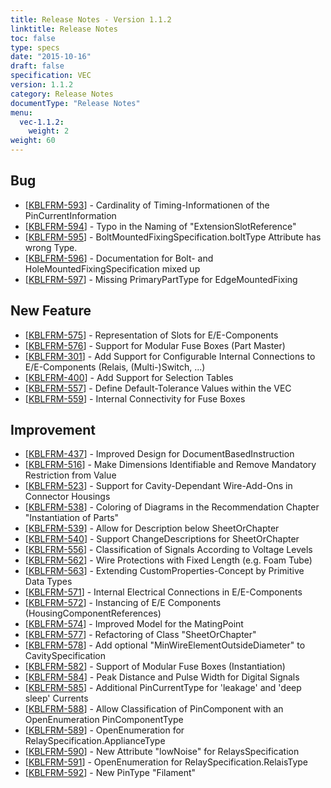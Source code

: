 ```yaml
---
title: Release Notes - Version 1.1.2
linktitle: Release Notes
toc: false
type: specs
date: "2015-10-16"
draft: false
specification: VEC
version: 1.1.2
category: Release Notes
documentType: "Release Notes"
menu:
  vec-1.1.2:
    weight: 2
weight: 60
---
```

<h2> Bug </h2>
<ul>
    <li>[<a href="https://prostep-ivip.atlassian.net/browse/KBLFRM-593">KBLFRM-593</a>] - Cardinality
        of Timing-Informationen of the PinCurrentInformation </li>
    <li>[<a href="https://prostep-ivip.atlassian.net/browse/KBLFRM-594">KBLFRM-594</a>] - Typo in the
        Naming of &quot;ExtensionSlotReference&quot; </li>
    <li>[<a href="https://prostep-ivip.atlassian.net/browse/KBLFRM-595">KBLFRM-595</a>] -
        BoltMountedFixingSpecification.boltType Attribute has wrong Type. </li>
    <li>[<a href="https://prostep-ivip.atlassian.net/browse/KBLFRM-596">KBLFRM-596</a>] -
        Documentation for Bolt- and HoleMountedFixingSpecification mixed up </li>
    <li>[<a href="https://prostep-ivip.atlassian.net/browse/KBLFRM-597">KBLFRM-597</a>] - Missing
        PrimaryPartType for EdgeMountedFixing </li>
</ul>
<h2> New Feature </h2>
<ul>
    <li>[<a href="https://prostep-ivip.atlassian.net/browse/KBLFRM-575">KBLFRM-575</a>] -
        Representation of Slots for E/E-Components </li>
    <li>[<a href="https://prostep-ivip.atlassian.net/browse/KBLFRM-576">KBLFRM-576</a>] - Support for
        Modular Fuse Boxes (Part Master) </li>
    <li>[<a href="https://prostep-ivip.atlassian.net/browse/KBLFRM-301">KBLFRM-301</a>] - Add Support
        for Configurable Internal Connections to E/E-Components (Relais, (Multi-)Switch,
        ...) </li>
    <li>[<a href="https://prostep-ivip.atlassian.net/browse/KBLFRM-400">KBLFRM-400</a>] - Add Support
        for Selection Tables </li>
    <li>[<a href="https://prostep-ivip.atlassian.net/browse/KBLFRM-557">KBLFRM-557</a>] - Define
        Default-Tolerance Values within the VEC </li>
    <li>[<a href="https://prostep-ivip.atlassian.net/browse/KBLFRM-559">KBLFRM-559</a>] - Internal
        Connectivity for Fuse Boxes </li>
</ul>
<h2> Improvement </h2>
<ul>
    <li>[<a href="https://prostep-ivip.atlassian.net/browse/KBLFRM-437">KBLFRM-437</a>] - Improved
        Design for DocumentBasedInstruction </li>
    <li>[<a href="https://prostep-ivip.atlassian.net/browse/KBLFRM-516">KBLFRM-516</a>] - Make
        Dimensions Identifiable and Remove Mandatory Restriction from Value </li>
    <li>[<a href="https://prostep-ivip.atlassian.net/browse/KBLFRM-523">KBLFRM-523</a>] - Support for
        Cavity-Dependant Wire-Add-Ons in Connector Housings </li>
    <li>[<a href="https://prostep-ivip.atlassian.net/browse/KBLFRM-538">KBLFRM-538</a>] - Coloring of
        Diagrams in the Recommendation Chapter &quot;Instantiation of Parts&quot; </li>
    <li>[<a href="https://prostep-ivip.atlassian.net/browse/KBLFRM-539">KBLFRM-539</a>] - Allow for
        Description below SheetOrChapter </li>
    <li>[<a href="https://prostep-ivip.atlassian.net/browse/KBLFRM-540">KBLFRM-540</a>] - Support
        ChangeDescriptions for SheetOrChapter </li>
    <li>[<a href="https://prostep-ivip.atlassian.net/browse/KBLFRM-556">KBLFRM-556</a>] -
        Classification of Signals According to Voltage Levels </li>
    <li>[<a href="https://prostep-ivip.atlassian.net/browse/KBLFRM-562">KBLFRM-562</a>] - Wire
        Protections with Fixed Length (e.g. Foam Tube) </li>
    <li>[<a href="https://prostep-ivip.atlassian.net/browse/KBLFRM-563">KBLFRM-563</a>] - Extending
        CustomProperties-Concept by Primitive Data Types </li>
    <li>[<a href="https://prostep-ivip.atlassian.net/browse/KBLFRM-571">KBLFRM-571</a>] - Internal
        Electrical Connections in E/E-Components </li>
    <li>[<a href="https://prostep-ivip.atlassian.net/browse/KBLFRM-572">KBLFRM-572</a>] - Instancing
        of E/E Components (HousingComponentReferences) </li>
    <li>[<a href="https://prostep-ivip.atlassian.net/browse/KBLFRM-574">KBLFRM-574</a>] - Improved
        Model for the MatingPoint </li>
    <li>[<a href="https://prostep-ivip.atlassian.net/browse/KBLFRM-577">KBLFRM-577</a>] - Refactoring
        of Class &quot;SheetOrChapter&quot; </li>
    <li>[<a href="https://prostep-ivip.atlassian.net/browse/KBLFRM-578">KBLFRM-578</a>] - Add
        optional &quot;MinWireElementOutsideDiameter&quot; to CavitySpecification </li>
    <li>[<a href="https://prostep-ivip.atlassian.net/browse/KBLFRM-582">KBLFRM-582</a>] - Support of
        Modular Fuse Boxes (Instantiation) </li>
    <li>[<a href="https://prostep-ivip.atlassian.net/browse/KBLFRM-584">KBLFRM-584</a>] - Peak
        Distance and Pulse Width for Digital Signals </li>
    <li>[<a href="https://prostep-ivip.atlassian.net/browse/KBLFRM-585">KBLFRM-585</a>] - Additional
        PinCurrentType for &#39;leakage&#39; and &#39;deep sleep&#39; Currents </li>
    <li>[<a href="https://prostep-ivip.atlassian.net/browse/KBLFRM-588">KBLFRM-588</a>] - Allow
        Classification of PinComponent with an OpenEnumeration PinComponentType </li>
    <li>[<a href="https://prostep-ivip.atlassian.net/browse/KBLFRM-589">KBLFRM-589</a>] -
        OpenEnumeration for RelaySpecification.ApplianceType </li>
    <li>[<a href="https://prostep-ivip.atlassian.net/browse/KBLFRM-590">KBLFRM-590</a>] - New
        Attribute &quot;lowNoise&quot; for RelaysSpecification </li>
    <li>[<a href="https://prostep-ivip.atlassian.net/browse/KBLFRM-591">KBLFRM-591</a>] -
        OpenEnumeration for RelaySpecification.RelaisType </li>
    <li>[<a href="https://prostep-ivip.atlassian.net/browse/KBLFRM-592">KBLFRM-592</a>] - New PinType
        &quot;Filament&quot; </li>
</ul>


